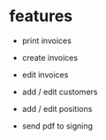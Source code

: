 # features

+ print invoices
+ create invoices
+ edit invoices

+ add / edit customers
+ add / edit positions

+ send pdf to signing 
